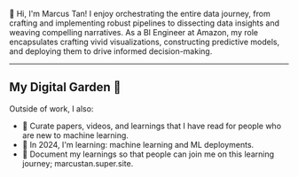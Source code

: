 👋 Hi, I'm Marcus Tan! I enjoy orchestrating the entire data journey, from crafting and implementing robust pipelines to dissecting data insights and weaving compelling narratives. As a BI Engineer at Amazon, my role encapsulates crafting vivid visualizations, constructing predictive models, and deploying them to drive informed decision-making.

---
My Digital Garden 🌱
---
Outside of work, I also:
- 📌 Curate papers, videos, and learnings that I have read for people who are new to machine learning.
- 🌱 In 2024, I'm learning: machine learning and ML deployments.
- 📝 Document my learnings so that people can join me on this learning journey; marcustan.super.site.
